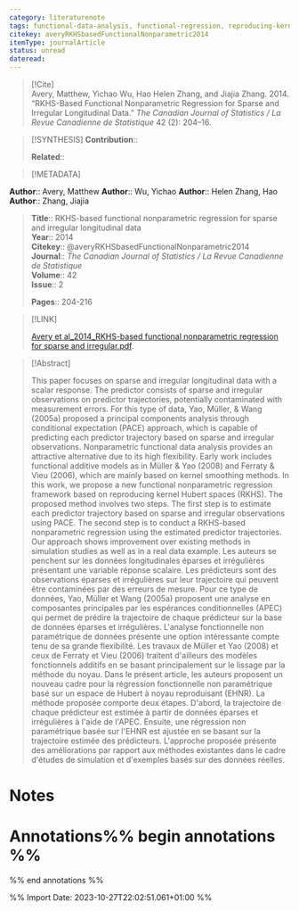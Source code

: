 ```yaml
---
category: literaturenote
tags: functional-data-analysis, functional-regression, reproducing-kernel-hilbert-space, sparse-functional-data
citekey: averyRKHSbasedFunctionalNonparametric2014
itemType: journalArticle
status: unread  
dateread:  
---
```


> [!Cite]  
> Avery, Matthew, Yichao Wu, Hao Helen Zhang, and Jiajia Zhang. 2014. “RKHS-Based Functional Nonparametric Regression for Sparse and Irregular Longitudinal Data.” _The Canadian Journal of Statistics / La Revue Canadienne de Statistique_ 42 (2): 204–16.

> [!SYNTHESIS] 
>**Contribution**::
>
>**Related**:: 
>

> [!METADATA]  
>
**Author**:: Avery, Matthew
**Author**:: Wu, Yichao
**Author**:: Helen Zhang, Hao
**Author**:: Zhang, Jiajia<br>
> **Title**:: RKHS-based functional nonparametric regression for sparse and irregular longitudinal data    
> **Year**:: 2014     
> **Citekey**:: @averyRKHSbasedFunctionalNonparametric2014    
>**Journal**:: *The Canadian Journal of Statistics / La Revue Canadienne de Statistique*    
>**Volume**:: 42    
>**Issue**:: 2     
>    
>    
>     
> **Pages**:: 204-216    
>    
>

> [!LINK] 
>
> [Avery et al_2014_RKHS-based functional nonparametric regression for sparse and irregular.pdf](file:///Users/steven/Library/CloudStorage/GoogleDrive-steven.golovkine@ul.ie/My%20Drive/bibliography/The%20Canadian%20Journal%20of%20Statistics%20/%20La%20Revue%20Canadienne%20de%20Statistique/2014/Avery%20et%20al_2014_RKHS-based%20functional%20nonparametric%20regression%20for%20sparse%20and%20irregular.pdf).

>[!Abstract]
>
>This paper focuses on sparse and irregular longitudinal data with a scalar response. The predictor consists of sparse and irregular observations on predictor trajectories, potentially contaminated with measurement errors. For this type of data, Yao, Müller, & Wang (2005a) proposed a principal components analysis through conditional expectation (PACE) approach, which is capable of predicting each predictor trajectory based on sparse and irregular observations. Nonparametric functional data analysis provides an attractive alternative due to its high flexibility. Early work includes functional additive models as in Müller & Yao (2008) and Ferraty & Vieu (2006), which are mainly based on kernel smoothing methods. In this work, we propose a new functional nonparametric regression framework based on reproducing kernel Hubert spaces (RKHS). The proposed method involves two steps. The first step is to estimate each predictor trajectory based on sparse and irregular observations using PACE. The second step is to conduct a RKHS-based nonparametric regression using the estimated predictor trajectories. Our approach shows improvement over existing methods in simulation studies as well as in a real data example. Les auteurs se penchent sur les données longitudinales éparses et irrégulières présentant une variable réponse scalaire. Les prédicteurs sont des observations éparses et irrégulières sur leur trajectoire qui peuvent être contaminées par des erreurs de mesure. Pour ce type de données, Yao, Müller et Wang (2005a) proposent une analyse en composantes principales par les espérances conditionnelles (APEC) qui permet de prédire la trajectoire de chaque prédicteur sur la base de données éparses et irrégulières. L'analyse fonctionnelle non paramétrique de données présente une option intéressante compte tenu de sa grande flexibilité. Les travaux de Müller et Yao (2008) et ceux de Ferraty et Vieu (2006) traitent d'ailleurs des modèles fonctionnels additifs en se basant principalement sur le lissage par la méthode du noyau. Dans le présent article, les auteurs proposent un nouveau cadre pour la régression fonctionnelle non paramétrique basé sur un espace de Hubert à noyau reproduisant (EHNR). La méthode proposée comporte deux étapes. D'abord, la trajectoire de chaque prédicteur est estimée à partir de données éparses et irrégulières à l'aide de l'APEC. Ensuite, une régression non paramétrique basée sur l'EHNR est ajustée en se basant sur la trajectoire estimée des prédicteurs. L'approche proposée présente des améliorations par rapport aux méthodes existantes dans le cadre d'études de simulation et d'exemples basés sur des données réelles.
>>


# Notes<br>
# Annotations%% begin annotations %%  
 
  
%% end annotations %%

%% Import Date: 2023-10-27T22:02:51.061+01:00 %%
